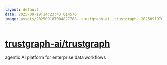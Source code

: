 ```yaml
---
layout: default
date: 2025-09-19T14:23:43.014576
image: assets/20250918T004827788--trustgraph-ai--trustgraph--20250919T022024123--cropped.png
---
```


# [trustgraph-ai/trustgraph](https://github.com/trustgraph-ai/trustgraph)

agentic AI platform for enterprise data workflows

